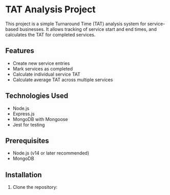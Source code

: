 # TAT Analysis Project

This project is a simple Turnaround Time (TAT) analysis system for service-based businesses. It allows tracking of service start and end times, and calculates the TAT for completed services.

## Features

- Create new service entries
- Mark services as completed
- Calculate individual service TAT
- Calculate average TAT across multiple services

## Technologies Used

- Node.js
- Express.js
- MongoDB with Mongoose
- Jest for testing

## Prerequisites

- Node.js (v14 or later recommended)
- MongoDB

## Installation

1. Clone the repository:
